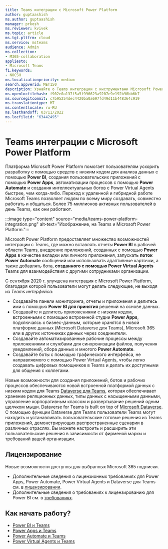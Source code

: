 ```yaml
---
title: Teams интеграции с Microsoft Power Platform
author: guptaashish
ms.author: guptaashish
manager: prkosh
ms.reviewer: kvivek
ms.topic: article
ms.tgt.pltfrm: cloud
ms.service: msteams
audience: Admin
ms.collection:
- M365-collaboration
appliesto:
- Microsoft Teams
f1.keywords:
- NOCSH
ms.localizationpriority: medium
search.appverid: MET150
description: Узнайте о Teams интеграции с инструментами Microsoft Power Platform, включая Power BI, power apps, Power Automate и Power Virtual Agents.
ms.openlocfilehash: f902e0a137f5a5f996623a9207e9e192b90bb6b7
ms.sourcegitcommit: c7b95254dec4420ba0a697fd49d11b448364c919
ms.translationtype: MT
ms.contentlocale: ru-RU
ms.lasthandoff: 03/11/2022
ms.locfileid: "63442495"
---
```

# <a name="teams-integration-with-microsoft-power-platform"></a>Teams интеграции с Microsoft Power Platform

Платформа Microsoft Power Platform помогает пользователям ускорить разработку с помощью средств с низким кодом для анализа данных с помощью **Power BI**, создания пользовательских приложений с помощью **Power Apps**, автоматизации процессов с помощью **Power Automate** и создания интеллектуальных ботов с Power Virtual Agents  быстрее, чем когда-либо. Переход к удаленной и гибридной работе Microsoft Teams позволяет людям по всему миру создавать, совместно работать и общаться. Более 75 миллионов активных пользователей в день Teams, как они работают.

:::image type="content" source="media/teams-power-platform-integration.png" alt-text="Изображение, на Teams и Microsoft Power Platform.":::

Microsoft Power Platform предоставляет множество возможностей интеграции с Teams, где можно вставлять отчеты **Power BI** в рабочей области Teams, внедрение приложений, созданных с помощью **Power Apps** в качестве вкладки или личного приложения, запускать **поток Power Automate** сообщений или использовать адаптивные карточки, а также добавлять бота, **созданного с помощью Power Virtual Agents** Teams для взаимодействия с другими сотрудниками организации.

С сентября 2020 г. улучшена интеграция с Microsoft Power Platform, благодаря которой пользователи могут делать следующее, не выходя из *Teams интерфейса*:

- Создавайте панели мониторинга, отчеты и приложения и делитесь ими с помощью **Power BI для принятия** решений на основе данных.
- Создавайте и делитесь приложениями с низким кодом, встроенными с помощью встроенной студии **Power Apps**, подключаясь к бизнес-данным, которые хранятся в новой платформе данных (Microsoft Dataverse для Teams), Microsoft 365 или в других источниках данных через соединители.
- Создавайте автоматизированные рабочие процессы между приложениями и службами для синхронизации файлов, получения уведомлений, сбора данных и многого **Power Automate**.
- Создавайте боты с помощью графического интерфейса, не направляемого  с помощью Power Virtual Agents, чтобы легко создавать цифровых помощников в Teams и делать их доступными для общения с коллегами.

Новые возможности для создания приложений, ботов и рабочих процессов обеспечиваются новой встроенной платформой данных с низким кодом для Teams [Dataverse для Teams](/powerapps/teams/overview-data-platform), которая обеспечивает хранение реляционных данных, типы данных с насыщенными данными, управление корпоративным классом и развертывание решений одним щелчком мыши. Dataverse for Teams is built on top of [Microsoft Dataverse](/powerapps/maker/common-data-service/data-platform-intro). С помощью функции Dataverse для Teams пользователи Teams могут находить и устанавливать пользовательские готовые решения из Teams приложений, демонстрирующих распространенные сценарии в различных отраслях. Вы можете настроить и расширить эти пользовательские решения в зависимости от фирменой маркы и требований вашей организации.

## <a name="licensing"></a>Лицензирование

Новые возможности доступны для выбранных Microsoft 365 подписки.

- Дополнительные сведения о лицензионных требованиях для Power Apps, Power Automate, Power Virtual Agents и Dataverse для Teams см. в [лицензировании](/power-platform/admin/about-teams-environment).
- Дополнительные сведения о требованиях к лицензированию для Power BI см. в [требованиях](/power-bi/collaborate-share/service-collaborate-microsoft-teams).

## <a name="how-do-i-get-started"></a>Как начать работу?

- [Power BI и Teams](/power-bi/collaborate-share/service-collaborate-microsoft-teams)
- [Power Apps и Teams](/powerapps/teams/overview)
- [Power Automate и Teams](/power-automate/teams/overview)
- [Power Virtual Agents и Teams](/power-virtual-agents/teams/fundamentals-what-is-power-virtual-agents-teams)
